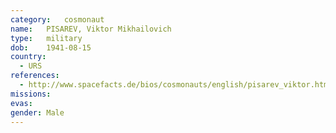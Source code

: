 ```yaml
---
category:	cosmonaut
name:	PISAREV, Viktor Mikhailovich 
type:	military
dob:	1941-08-15
country:
  - URS
references:
  - http://www.spacefacts.de/bios/cosmonauts/english/pisarev_viktor.htm
missions:
evas:
gender:	Male
---
```

